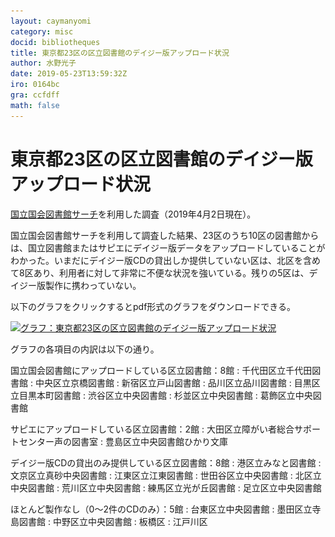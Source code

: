 ```yaml
---
layout: caymanyomi
category: misc
docid: bibliotheques
title: 東京都23区の区立図書館のデイジー版アップロード状況
author: 水野光子
date: 2019-05-23T13:59:32Z
iro: 0164bc
gra: ccfdff
math: false
---
```


# 東京都23区の区立図書館のデイジー版アップロード状況

[国立国会図書館サーチ](https://iss.ndl.go.jp/)を利用した調査（2019年4月2日現在）。

国立国会図書館サーチを利用して調査した結果、23区のうち10区の図書館からは、国立図書館またはサピエにデイジー版データをアップロードしていることがわかった。いまだにデイジー版CDの貸出しか提供していない区は、北区を含めて8区あり、利用者に対して非常に不便な状況を強いている。残りの5区は、デイジー版製作に携わっていない。

以下のグラフをクリックするとpdf形式のグラフをダウンロードできる。

<a href="media/bibliotheques/bibliotheques.pdf"><img src="media/bibliotheques/bibliotheques.png" alt="グラフ：東京都23区の区立図書館のデイジー版アップロード状況" srcset="media/bibliotheques/bibliotheques.svg" class="naka" /></a>

グラフの各項目の内訳は以下の通り。

国立国会図書館にアップロードしている区立図書館：8館
: 千代田区立千代田図書館
: 中央区立京橋図書館
: 新宿区立戸山図書館
: 品川区立品川図書館
: 目黒区立目黒本町図書館
: 渋谷区立中央図書館
: 杉並区立中央図書館
: 葛飾区立中央図書館

サピエにアップロードしている区立図書館：2館
: 大田区立障がい者総合サポートセンター声の図書室
: 豊島区立中央図書館ひかり文庫

デイジー版CDの貸出のみ提供している区立図書館：8館
: 港区立みなと図書館
: 文京区立真砂中央図書館
: 江東区立江東図書館
: 世田谷区立中央図書館
: 北区立中央図書館
: 荒川区立中央図書館
: 練馬区立光が丘図書館
: 足立区立中央図書館

ほとんど製作なし（0〜2件のCDのみ）：5館
: 台東区立中央図書館
: 墨田区立寺島図書館
: 中野区立中央図書館
: 板橋区
: 江戸川区


